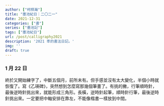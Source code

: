 ```yaml
---
author: ["柯棋瀚"]
title: "墨池紀日｜二〇二一"
date: 2021-12-31
categories: ["書"]
series: ["墨池記"]
tags: ["墨池紀日"]
url: /post/calligraphy2021
description: '2021 秊的書法日記。'
img: ''
draft: true
---
```


### 1 月 22 日

終於又開始練字了，中斷五個月，前所未有。但手感並沒有太大變化，半個小時就恢復了。寫《乙瑛碑》，突然想到怎麼寫那幾個筆畫了。有挑的撇，行筆順時針，最後逆時針挑出來，就能形成三角形。長橫，逆時針起筆，順時針行筆，最後逆時針挑出來。一定要把中軸安排在靠左，不能像楷書一樣放到中間。